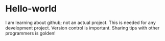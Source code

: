 # Hello-world
I am learning about github; not an actual project.
This is needed for any development project. Version control is important.
Sharing tips with other programmers is golden!
